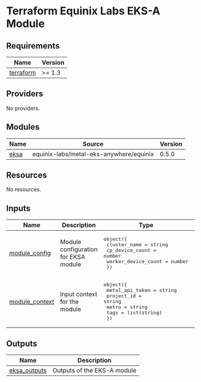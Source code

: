 # Terraform Equinix Labs EKS-A Module

<!-- BEGIN_TF_DOCS -->
## Requirements

| Name | Version |
|------|---------|
| <a name="requirement_terraform"></a> [terraform](#requirement\_terraform) | >= 1.3 |

## Providers

No providers.

## Modules

| Name | Source | Version |
|------|--------|---------|
| <a name="module_eksa"></a> [eksa](#module\_eksa) | equinix-labs/metal-eks-anywhere/equinix | 0.5.0 |

## Resources

No resources.

## Inputs

| Name | Description | Type | Default | Required |
|------|-------------|------|---------|:--------:|
| <a name="input_module_config"></a> [module\_config](#input\_module\_config) | Module configuration for EKSA module | <pre>object({<br>    cluster_name        = string<br>    cp_device_count     = number<br>    worker_device_count = number<br>  })</pre> | <pre>{<br>  "cluster_name": "eksa-workshop-cluster",<br>  "cp_device_count": 1,<br>  "worker_device_count": 1<br>}</pre> | no |
| <a name="input_module_context"></a> [module\_context](#input\_module\_context) | Input context for the module | <pre>object({<br>    metal_api_token = string<br>    project_id      = string<br>    metro           = string<br>    tags            = list(string)<br>  })</pre> | n/a | yes |

## Outputs

| Name | Description |
|------|-------------|
| <a name="output_eksa_outputs"></a> [eksa\_outputs](#output\_eksa\_outputs) | Outputs of the EKS-A module |
<!-- END_TF_DOCS -->
